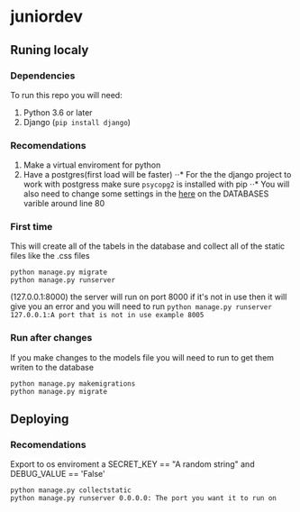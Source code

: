 # juniordev

## Runing localy

### Dependencies
To run this repo you will need:
1. Python 3.6 or later
2. Django (`pip install django`)

### Recomendations
1. Make a virtual enviroment for python
2. Have a postgres(first load will be faster)
 ⋅⋅* For the the django project to work with postgress make sure `psycopg2` is installed with pip
 ⋅⋅* You will also need to change some settings in the [here](./juniordev/settings.py) on the DATABASES varible around line 80

### First time
This will create all of the tabels in the database and collect all of the static files like the .css files
```
python manage.py migrate
python manage.py runserver
```
(127.0.0.1:8000) the server will run on port 8000 if it's not in use then it will give you an error and you will need to run
`python manage.py runserver 127.0.0.1:A port that is not in use example 8005`

### Run after changes
If you make changes to the models file you will need to run to get them writen to the database
```
python manage.py makemigrations
python manage.py migrate
```


## Deploying
### Recomendations
Export to os enviroment a SECRET_KEY == "A random string" and DEBUG_VALUE == 'False'

```
python manage.py collectstatic
python manage.py runserver 0.0.0.0: The port you want it to run on
```